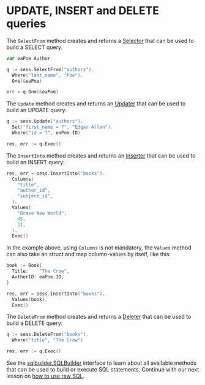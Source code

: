 # UPDATE, INSERT and DELETE queries

The `SelectFrom` method creates and returns a [Selector][1] that can be used to
build a SELECT query.

```go
var eaPoe Author

q := sess.SelectFrom("authors").
  Where("last_name", "Poe").
  One(&eaPoe)

err = q.One(&eaPoe)
```

The `Update` method creates and returns an [Updater][2] that can be used to
build an UPDATE query:

```go
q := sess.Update("authors").
  Set("first_name = ?", "Edgar Allan").
  Where("id = ?", eaPoe.ID)

res, err := q.Exec()
```

The `InsertInto` method creates and returns an [Inserter][3] that can be used
to build an INSERT query:

```go
res, err = sess.InsertInto("books").
  Columns(
    "title",
    "author_id",
    "subject_id",
  ).
  Values(
    "Brave New World",
    45,
    11,
  ).
  Exec()
```

In the example above, using `Columns` is not mandatory, the `Values` method can
also take an struct and map column-values by itself, like this:

```go
book := Book{
  Title:    "The Crow",
  AuthorID: eaPoe.ID,
}

res, err = sess.InsertInto("books").
  Values(book).
  Exec()
```

The `DeleteFrom` method creates and returns a [Deleter][4] that can be used to
build a DELETE query:

```go
q := sess.DeleteFrom("books").
  Where("title", "The Crow")

res, err := q.Exec()
```

See the
[sqlbuilder.SQLBuilder](https://godoc.org/upper.io/db.v3/lib/sqlbuilder#SQLBuilder)
interface to learn about all available methods that can be used to build or
execute SQL statements. Continue with our next lesson on [how to use raw
SQL](/tour/09).

[1]: https://godoc.org/upper.io/db.v3/lib/sqlbuilder#Selector
[2]: https://godoc.org/upper.io/db.v3/lib/sqlbuilder#Updater
[3]: https://godoc.org/upper.io/db.v3/lib/sqlbuilder#Inserter
[4]: https://godoc.org/upper.io/db.v3/lib/sqlbuilder#Deleter

